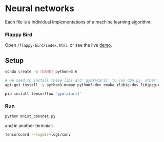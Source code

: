 # Neural networks

Each file is a individual implementations of a machine learning algorithm.

### Flappy Bird

Open `/flappy-bird/index.html`. or see the live [demo](https://draichi.github.io/ai-flappy-bird/index.html).

## Setup

```sh
conda create -n [NAME] python=3.6

# we need to install these libs and 'gym[atari]' to run dqn.py, other files just need tensorflow
apt-get install -y python3-numpy python3-dev cmake zlib1g-dev libjpeg-dev xvfb libav-tools xorg-dev python3-opengl libboost-all-dev libsdl2-dev swig

pip install tensorflow 'gym[atari]'
```

### Run

```sh
python mnist_convnet.py
```
and in another termnial:
```sh
tensorboard --logdir=logs/conv
```